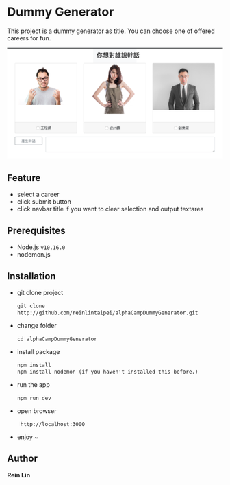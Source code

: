# Dummy Generator

This project is a dummy generator as title.
You can choose one of offered careers for fun.

![website snapshot](./public/img/dummy_generator_screenshot.png)

## Feature

- select a career
- click submit button
- click navbar title if you want to clear selection and output textarea

## Prerequisites

- Node.js `v10.16.0`
- nodemon.js

## Installation

- git clone project
  ```
  git clone http://github.com/reinlintaipei/alphaCampDummyGenerator.git
  ```
- change folder
  ```
  cd alphaCampDummyGenerator
  ```
- install package
  ```
  npm install
  npm install nodemon (if you haven't installed this before.)
  ```
- run the app
  ```
  npm run dev
  ```
- open browser
  ```
   http://localhost:3000
  ```
- enjoy ~

## Author

**Rein Lin**
